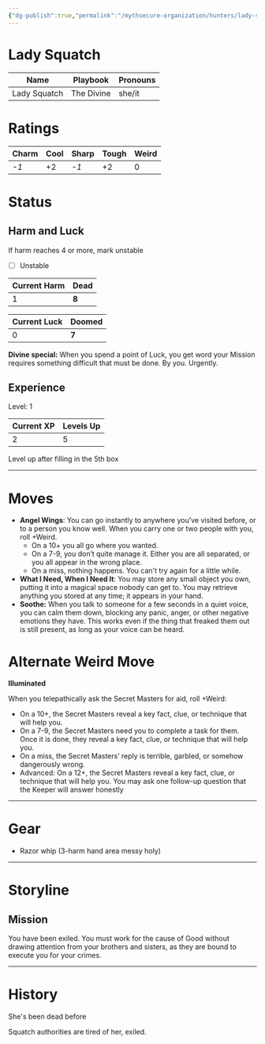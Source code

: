 ```yaml
---
{"dg-publish":true,"permalink":"/mythsecure-organization/hunters/lady-squatch/","noteIcon":"","created":"2024-05-28T11:33:50.000-04:00","updated":"2025-01-07T22:41:39.889-05:00"}
---
```


# Lady Squatch

| Name         | Playbook   | Pronouns |
| ------------ | ---------- | -------- |
| Lady Squatch | The Divine | she/it   |


# Ratings

| Charm | Cool | Sharp | Tough | Weird |
| ----- | ---- | ----- | ----- | ----- |
| _-1_  | +2   | _-1_  | +2    | 0     |

# Status
## Harm and Luck
If harm reaches 4 or more, mark unstable

- [ ] Unstable

| Current Harm | Dead  |
| ------------ | ----- |
| 1            | **8** |

| Current Luck | Doomed |
| ------------ | ------ |
| 0            | **7**  |

**Divine special:** When you spend a point of Luck, you get word your Mission requires something difficult that must be done. By you. Urgently.

## Experience

Level: 1

| Current XP | Levels Up |
| ---------- | --------- |
| 2          | 5         |

Level up after filling in the 5th box


---

# Moves
- **Angel Wings**: You can go instantly to anywhere you’ve visited before, or to a person you know well. When you carry one or two people with you, roll +Weird.
	- On a 10+ you all go where you wanted. 
	- On a 7-9, you don’t quite manage it. Either you are all separated, or you all appear in the wrong place.
	- On a miss, nothing happens. You can't try again for a little while.
- **What I Need, When I Need It**: You may store any small object you own, putting it into a magical space nobody can get to. You may retrieve anything you stored at any time; it appears in your hand.
- **Soothe:** When you talk to someone for a few seconds in a quiet voice, you can calm them down, blocking any panic, anger, or other negative emotions they have. This works even if the thing that freaked them out is still present, as long as your voice can be heard.


# Alternate Weird Move
**Illuminated**

When you telepathically ask the Secret Masters for aid, roll +Weird:
- On a 10+, the Secret Masters reveal a key fact, clue, or technique that will help you.
- On a 7-9, the Secret Masters need you to complete a task for them. Once it is done, they reveal a key fact, clue, or technique that will help you. 
- On a miss, the Secret Masters’ reply is terrible, garbled, or somehow dangerously wrong. 
- Advanced: On a 12+, the Secret Masters reveal a key fact, clue, or technique that will help you. You may ask one follow-up question that the Keeper will answer honestly


---

# Gear
- Razor whip (3-harm hand area messy holy)



--- 
# Storyline

## Mission
You have been exiled. You must work for the cause of Good without drawing attention from your brothers and sisters, as they are bound to execute you for your crimes.



---

# History

She's been dead before

Squatch authorities are tired of her, exiled.